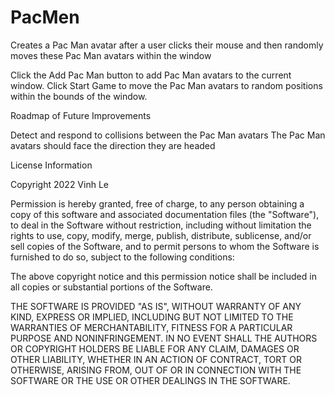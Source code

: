# PacMen
Creates a Pac Man avatar after a user clicks their mouse and then randomly moves these Pac Man avatars within the window

Click the Add Pac Man button to add Pac Man avatars to the current window. Click Start Game to move the Pac Man avatars to random positions within the bounds of the window. 

Roadmap of Future Improvements

Detect and respond to collisions between the Pac Man avatars
The Pac Man avatars should face the direction they are headed

License Information

Copyright 2022 Vinh Le

Permission is hereby granted, free of charge, to any person obtaining a copy of this software and associated documentation files (the "Software"), to deal in the Software without restriction, including without limitation the rights to use, copy, modify, merge, publish, distribute, sublicense, and/or sell copies of the Software, and to permit persons to whom the Software is furnished to do so, subject to the following conditions:

The above copyright notice and this permission notice shall be included in all copies or substantial portions of the Software.

THE SOFTWARE IS PROVIDED "AS IS", WITHOUT WARRANTY OF ANY KIND, EXPRESS OR IMPLIED, INCLUDING BUT NOT LIMITED TO THE WARRANTIES OF MERCHANTABILITY, FITNESS FOR A PARTICULAR PURPOSE AND NONINFRINGEMENT. IN NO EVENT SHALL THE AUTHORS OR COPYRIGHT HOLDERS BE LIABLE FOR ANY CLAIM, DAMAGES OR OTHER LIABILITY, WHETHER IN AN ACTION OF CONTRACT, TORT OR OTHERWISE, ARISING FROM, OUT OF OR IN CONNECTION WITH THE SOFTWARE OR THE USE OR OTHER DEALINGS IN THE SOFTWARE.
